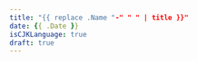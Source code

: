 ```yaml
---
title: "{{ replace .Name "-" " " | title }}"
date: {{ .Date }}
isCJKLanguage: true
draft: true
---
```


